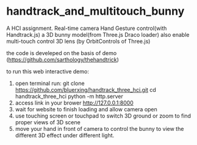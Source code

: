 # handtrack_and_multitouch_bunny

A HCI assignment. 
Real-time camera Hand Gesture control(with Handtrack.js) a 3D bunny model(from Three.js Draco loader)
also enable multi-touch control 3D lens (by OrbitControls of Three.js)

the code is develeped on the basis of demo (https://github.com/sarthology/thehandtrick)


to run this web interactive demo:

1. open terminal run: 
  git clone https://github.com/bluerxing/handtrack_three_hci.git
  cd handtrack_three_hci
  python -m http.server
2. access link in your brower 
  http://127.0.0.1:8000
3. wait for website to finish loading and allow camera open
4. use touching screen or touchpad to switch 3D ground or zoom to find proper views of 3D scene
5. move your hand in front of camera to control the bunny to view the different 3D effect under different light.
